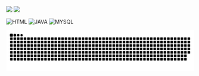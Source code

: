  <div style="margin: 0%">
 <img width="47%" src="https://github-readme-stats.vercel.app/api?username=Higor3D&show_icons=true&theme=dark"> 
 <img width="42%" src="https://github-readme-stats.vercel.app/api/top-langs/?username=Higor3D&layout=compact&theme=dark")](https://github.com/Higor3D/github-readme-stats">
 </div>


![HTML](https://img.shields.io/badge/HTML-239120?style=for-the-badge&logo=html5&logoColor=white)
![JAVA](https://img.shields.io/badge/Java-ED8B00?style=for-the-badge&logo=openjdk&logoColor=white)
![MYSQL](https://img.shields.io/badge/MySQL-005C84?style=for-the-badge&logo=mysql&logoColor=white)
  

![Snake animation](https://github.com/Higor3D/Higor3D/blob/output/github-contribution-grid-snake.svg)
